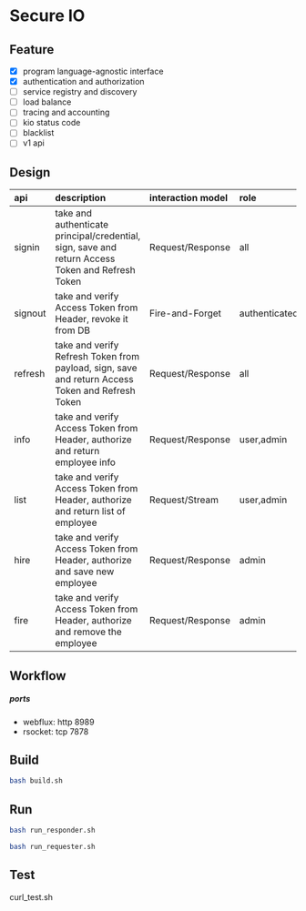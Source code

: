 # Secure IO
## Feature

- [x] program language-agnostic interface
- [x] authentication and authorization
- [ ] service registry and discovery
- [ ] load balance
- [ ] tracing and accounting
- [ ] kio status code
- [ ] blacklist
- [ ] v1 api

## Design

| api     | description    | interaction model | role          |
| :------ | :------------- | :---------------- | :------------ |
| signin  | take and authenticate principal/credential, sign, save and return Access Token and Refresh Token | Request/Response  | all           |
| signout | take and verify Access Token from Header, revoke it from DB  | Fire-and-Forget   | authenticated |
| refresh | take and verify Refresh Token from payload, sign, save and return Access Token and Refresh Token | Request/Response  | all           |
| info    | take and verify Access Token from Header, authorize and return employee  info | Request/Response  | user,admin    |
| list    | take and verify Access Token from Header, authorize and return list of employee | Request/Stream    | user,admin    |
| hire    | take and verify Access Token from Header, authorize and save new employee | Request/Response  | admin         |
| fire    | take and verify Access Token from Header, authorize and remove the employee | Request/Response  | admin         |

## Workflow
##### ports
- webflux: http 8989
- rsocket: tcp  7878

## Build
```bash
bash build.sh
```

## Run
```bash
bash run_responder.sh
```

```bash
bash run_requester.sh
```

## Test
curl_test.sh
```bash

```